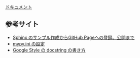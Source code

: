 [ドキュメント](https://kjman678.github.io/try_making_doc_from_docstring_by_sphinx/)

## 参考サイト
- [Sphinx のサンプル作成からGitHub Pageへの登録、公開まで](https://qiita.com/GETB/items/16aca4adadbf054974f8)  
- [mypy.ini の設定](https://ohke.hateblo.jp/entry/2020/10/03/230000)  
- [Google Style の docstring の書き方](https://zenn.dev/yamagishihrd/articles/8b5279a07000a4)  